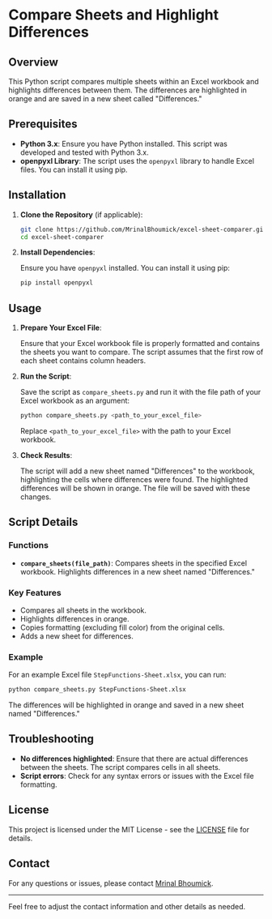 

# Compare Sheets and Highlight Differences

## Overview

This Python script compares multiple sheets within an Excel workbook and highlights differences between them. The differences are highlighted in orange and are saved in a new sheet called "Differences."

## Prerequisites

- **Python 3.x**: Ensure you have Python installed. This script was developed and tested with Python 3.x.
- **openpyxl Library**: The script uses the `openpyxl` library to handle Excel files. You can install it using pip.

## Installation

1. **Clone the Repository** (if applicable):

    ```bash
    git clone https://github.com/MrinalBhoumick/excel-sheet-comparer.git
    cd excel-sheet-comparer
    ```

2. **Install Dependencies**:

    Ensure you have `openpyxl` installed. You can install it using pip:

    ```bash
    pip install openpyxl
    ```

## Usage

1. **Prepare Your Excel File**:

    Ensure that your Excel workbook file is properly formatted and contains the sheets you want to compare. The script assumes that the first row of each sheet contains column headers.

2. **Run the Script**:

    Save the script as `compare_sheets.py` and run it with the file path of your Excel workbook as an argument:

    ```bash
    python compare_sheets.py <path_to_your_excel_file>
    ```

    Replace `<path_to_your_excel_file>` with the path to your Excel workbook.

3. **Check Results**:

    The script will add a new sheet named "Differences" to the workbook, highlighting the cells where differences were found. The highlighted differences will be shown in orange. The file will be saved with these changes.

## Script Details

### Functions

- **`compare_sheets(file_path)`**: Compares sheets in the specified Excel workbook. Highlights differences in a new sheet named "Differences."

### Key Features

- Compares all sheets in the workbook.
- Highlights differences in orange.
- Copies formatting (excluding fill color) from the original cells.
- Adds a new sheet for differences.

### Example

For an example Excel file `StepFunctions-Sheet.xlsx`, you can run:

```bash
python compare_sheets.py StepFunctions-Sheet.xlsx
```

The differences will be highlighted in orange and saved in a new sheet named "Differences."

## Troubleshooting

- **No differences highlighted**: Ensure that there are actual differences between the sheets. The script compares cells in all sheets.
- **Script errors**: Check for any syntax errors or issues with the Excel file formatting.

## License

This project is licensed under the MIT License - see the [LICENSE](LICENSE) file for details.

## Contact

For any questions or issues, please contact [Mrinal Bhoumick](mrinalbhoumick0610@example.com).

---

Feel free to adjust the contact information and other details as needed.
